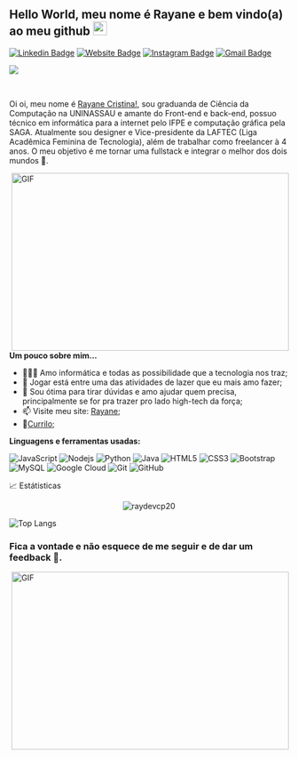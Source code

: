 ## Hello World, meu nome é Rayane e bem vindo(a) ao meu github <img src="https://media.giphy.com/media/hvRJCLFzcasrR4ia7z/giphy.gif" width="25px">

[![Linkedin Badge](https://img.shields.io/badge/-Rayane-blue?style=flat&logo=Linkedin&logoColor=white&link=https://www.linkedin.com/in/rayane-cristina-19b2b0140/)](https://www.linkedin.com/in/rayane-cristina-19b2b0140/)
[![Website Badge](https://img.shields.io/badge/-RayaneCristina.netlify-47CCCC?style=flat&logo=Google-Chrome&logoColor=white&link=https://rayanecristina.netlify.app/)](https://rayanecristina.netlify.app/)
[![Instagram Badge](https://img.shields.io/badge/-@ray_cp20-purple?style=flat&logo=instagram&logoColor=white&link=https://www.instagram.com/ray_cp20/)](https://www.instagram.com/ray_cp20/)
[![Gmail Badge](https://img.shields.io/badge/-rayanecristina.19-c14438?style=flat&logo=Gmail&logoColor=white&link=mailto:rayanecristina.19@gmail.com)](mailto:rayanecristina.19@gmail.com)

![](https://visitor-badge.glitch.me/badge?page_id=abhisheknaiidu.abhisheknaiidu)

<br />

Oi oi, meu nome é [Rayane Cristina!](https://rayanecristina.netlify.app/), sou graduanda de Ciência da Computação na UNINASSAU e amante do Front-end e back-end, possuo técnico em informática para a internet pelo IFPE e computação gráfica pela SAGA. Atualmente sou designer e Vice-presidente da LAFTEC (Liga Acadêmica Feminina de Tecnologia), além de trabalhar como freelancer à 4 anos. O meu objetivo é me tornar uma fullstack e integrar o melhor dos dois mundos 🚀.

  <img align="right" alt="GIF" src="https://media.giphy.com/media/U7bl3Rw7ya7isgzVt3/giphy.gif?raw=true" width="500" height="320" />
  
**Um pouco sobre mim...**

- 👨🏽‍💻 Amo informática e todas as possibilidade que a tecnologia nos traz;
- 👾 Jogar está entre uma das atividades de lazer que eu mais amo fazer;
- 💬 Sou ótima para tirar dúvidas e amo ajudar quem precisa, principalmente se for pra trazer pro lado high-tech da força;
- 📫 Visite meu site: [Rayane](https://rayanecristina.netlify.app/);
- 📝[Currilo](https://rayanecristina.netlify.app/cv.html);

**Linguagens e ferramentas usadas:**  

![JavaScript](https://img.shields.io/badge/-JavaScript-black?style=flat-square&logo=javascript)
![Nodejs](https://img.shields.io/badge/-Nodejs-black?style=flat-square&logo=Node.js)
![Python](https://img.shields.io/badge/-Python-black?style=flat-square&logo=Python)
![Java](https://img.shields.io/badge/-java-E34A86?style=flat-square&logo=java)
![HTML5](https://img.shields.io/badge/-HTML5-E34F26?style=flat-square&logo=html5&logoColor=white)
![CSS3](https://img.shields.io/badge/-CSS3-1572B6?style=flat-square&logo=css3)
![Bootstrap](https://img.shields.io/badge/-Bootstrap-563D7C?style=flat-square&logo=bootstrap)
![MySQL](https://img.shields.io/badge/-MySQL-black?style=flat-square&logo=mysql)
![Google Cloud](https://img.shields.io/badge/Google%20Cloud-black?style=flat-square&logo=google-cloud)
![Git](https://img.shields.io/badge/-Git-black?style=flat-square&logo=git)
![GitHub](https://img.shields.io/badge/-GitHub-181717?style=flat-square&logo=github)


📈 Estátisticas

<p align="center"> <img src="https://github-readme-stats.vercel.app/api?username=raydevcp20&show_icons=true&theme=gotham" alt="raydevcp20" />

![Top Langs](https://github-readme-stats.vercel.app/api/top-langs/?username=raydevcp20&hide=TeX&layout=compact)

### Fica a vontade e não esquece de me seguir e de dar um feedback 🦄. 

  <img align="right" alt="GIF" src="https://media.giphy.com/media/13HgwGsXF0aiGY/giphy.gif?raw=true" width="500" height="320" />
